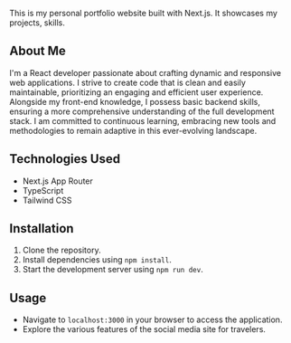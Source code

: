 
This is my personal portfolio website built with Next.js. It showcases my projects, skills.

## About Me

I'm a React developer passionate about crafting dynamic and responsive web applications. I strive to create code that is clean and easily maintainable, prioritizing an engaging and efficient user experience. Alongside my front-end knowledge, I possess basic backend skills, ensuring a  more comprehensive understanding of the full development stack. I am committed to continuous learning, embracing new tools and methodologies to remain adaptive in this ever-evolving landscape.


## Technologies Used

- Next.js App Router
- TypeScript
- Tailwind CSS


## Installation

1. Clone the repository.
2. Install dependencies using `npm install`.
3. Start the development server using `npm run dev`.

## Usage

- Navigate to `localhost:3000` in your browser to access the application.
- Explore the various features of the social media site for travelers.